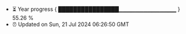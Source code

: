 - ⏳ Year progress { ████████████████▁▁▁▁▁▁▁▁▁▁▁▁▁▁ } 55.26 %
- ⏰ Updated on Sun, 21 Jul 2024 06:26:50 GMT

